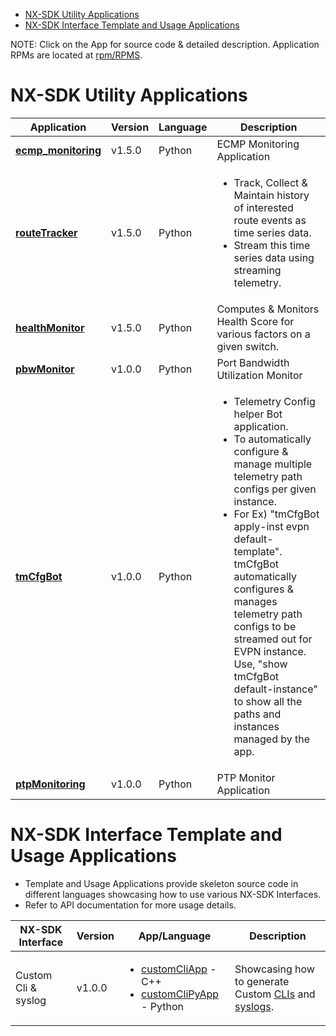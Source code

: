- [NX-SDK Utility Applications](#nx-sdk-utility-applications)
- [NX-SDK Interface Template and Usage Applications](#nx-sdk-interface-template-and-usage-applications)
  
NOTE: Click on the App for source code & detailed description. Application RPMs are located at [rpm/RPMS](../rpm/RPMS).
  
# NX-SDK Utility Applications

| Application | Version | Language | Description | 
| --- | --- | --- | --- | 
|<b><a href="https://github.com/ndelecro/Nexus-9K-Programmability/tree/master/NX-SDK/ECMP_Monitoring">ecmp_monitoring</a></b> | v1.5.0 | Python | ECMP Monitoring Application |
|<b>[routeTracker](python/routeTracker)</b> | v1.5.0 | Python | <ul><li>Track, Collect & Maintain history of interested route events as time series data.</li><li>Stream this time series data using streaming telemetry.</li></ul> |
|<b>[healthMonitor](python/healthMonitor)</b> | v1.5.0 | Python | Computes & Monitors Health Score for various factors on a given switch. |
|<b>[pbwMonitor](python/pbwMonitor)</b>| v1.0.0 | Python | Port Bandwidth Utilization Monitor |
|<b>[tmCfgBot](python/tmCfgBot)</b> | v1.0.0 | Python | <ul><li>Telemetry Config helper Bot application.</li><li>To automatically configure & manage multiple telemetry path configs per given instance.</li><li> For Ex) "tmCfgBot apply-inst evpn default-template". tmCfgBot automatically configures & manages telemetry path configs to be streamed out for EVPN instance. Use, "show tmCfgBot default-instance" to show all the paths and instances managed by the app. </li></ul> |
|<b><a href="https://github.com/ndelecro/Nexus-9K-Programmability/tree/master/NX-SDK/PTP_Monitoring">ptpMonitoring</a></b>| v1.0.0 | Python| PTP Monitor Application |

# NX-SDK Interface Template and Usage Applications

 - Template and Usage Applications provide skeleton source code in different languages showcasing how to use various NX-SDK Interfaces.
 - Refer to API documentation for more usage details. 
 
| NX-SDK Interface | Version | App/Language | Description | 
| --- | --- | --- | --- |
| Custom Cli & syslog | v1.0.0 | <ul><li>[customCliApp](c++/customCliApp.cpp) - C++ </li><li>[customCliPyApp](python/customCliPyApp) - Python</li></ul> | Showcasing how to generate Custom [CLIs](../include/nx_cli.h) and [syslogs](../include/nx_trace.h).|
